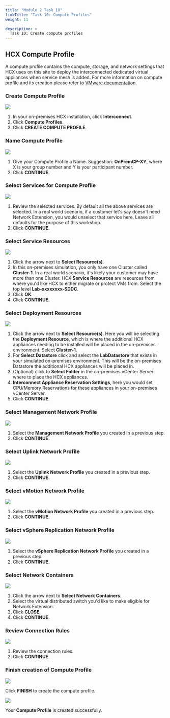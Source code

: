 ```yaml
---
title: "Module 2 Task 10"
linkTitle: "Task 10: Compute Profiles"
weight: 11

description: >
  Task 10: Create compute profiles
---
```


## HCX Compute Profile

A compute profile contains the compute, storage, and network settings that HCX
uses on this site to deploy the interconnected dedicated virtual appliances when
service mesh is added. For more information on compute profile and its creation
please refer to [VMware
documentation](https://docs.vmware.com/en/VMware-HCX/4.2/hcx-user-guide/GUID-BBAC979E-8899-45AD-9E01-98A132CE146E.html#:~:text=A%20Compute%20Profile%20contains%20the%20compute%2C%20storage%2C%20and,virtual%20appliances%20when%20a%20Service%20Mesh%20is%20added.).

### Create Compute Profile

![](Mod2Task10Pic1.png)

1. In your on-premises HCX installation, click **Interconnect**.
2. Click **Compute Profiles**.
3. Click **CREATE COMPUTE PROFILE**.

### Name Compute Profile

![](Mod2Task10Pic2.png)

1. Give your Compute Profile a Name. Suggestion: **OnPremCP-XY**, where X is your group number and Y is your participant number.
2. Click **CONTINUE**.

### Select Services for Compute Profile

![](Mod2Task10Pic3.png)

1. Review the selected services. By default all the above services are selected. In a real world scenario, if a customer let's say doesn't need Network Extension, you would unselect that service here. Leave all defaults for the purpose of this workshop.
2. Click **CONTINUE**.

### Select Service Resources

![](Mod2Task10Pic4.png)

1. Click the arrow next to **Select Resource(s)**.
2. In this on-premises simulation, you only have one Cluster called **Cluster-1**. In a real world scenario, it's likely your customer may have more than one Cluster. HCX **Service Resources** are resources from where you'd like HCX to either migrate or protect VMs from. Select the top level **Lab-xxxxxxxx-SDDC**.
3. Click **OK**.
4. Click **CONTINUE**.

### Select Deployment Resources

![](Mod2Task10Pic5.png)

1. Click the arrow next to **Select Resource(s)**. Here you will be selecting the **Deployment Resource**, which is where the additional HCX appliances needing to be installed will be placed in the on-premises environment. Select **Cluster-1**.
2. For **Select Datastore** click and select the **LabDatastore** that exists in your simulated on-premises environment. This will be the on-premises Datastore the additional HCX appliances will be placed in.
3. (Optional) click to **Select Folder** in the on-premises vCenter Server where to place the HCX appliances.
4. **Interconnect Appliance Reservation Settings**, here you would set CPU/Memory Reservations for these appliances in your on-premises vCenter Server.
5. Click **CONTINUE**.

### Select Management Network Profile

![](Mod2Task10Pic6.png)

1. Select the **Management Network Profile** you created in a previous step.
2. Click **CONTINUE**.

### Select Uplink Network Profile

![](Mod2Task10Pic7.png)

1. Select the **Uplink Network Profile** you created in a previous step.
2. Click **CONTINUE**.

### Select vMotion Network Profile

![](Mod2Task10Pic8.png)

1. Select the **vMotion Network Profile** you created in a previous step.
2. Click **CONTINUE**.

### Select vSphere Replication Network Profile

![](Mod2Task10Pic9.png)

1. Select the **vSphere Replication Network Profile** you created in a previous step.
2. Click **CONTINUE**.

### Select Network Containers

![](Mod2Task10Pic10.png)

1. Click the arrow next to **Select Network Containers**.
2. Select the virtual distributed switch you'd like to make eligible for Network Extension.
3. Click **CLOSE**.
4. Click **CONTINUE**.

### Review Connection Rules

![](Mod2Task10Pic11.png)

1. Review the connection rules.
2. Click **CONTINUE**.

### Finish creation of Compute Profile

![](Mod2Task10Pic12.png)

Click **FINISH** to create the compute profile.

![](Mod2Task10Pic13.png)

Your **Compute Profile** is created successfully.

